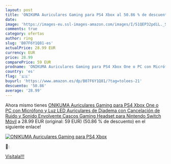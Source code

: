 ```yaml
---
layout: post
title: 'ONIKUMA Auriculares Gaming para PS4 Xbox al 50.86 % de descuento'
date: 
image: 'https://images-eu.ssl-images-amazon.com/images/I/51QEP32pdiL._SL200_.jpg'
comments: true
category: ofertas
author: ring
slug: 'B07F6Y1Q81-es'
actualPrice: 28.99 EUR
currency: EUR
price: 28.99
comparePrice: 59 EUR
prodname: 'ONIKUMA Auriculares Gaming para PS4 Xbox One o PC con Micrófono y Luz LED  Auriculares de Diadema con Cancelación de Ruido y Sonido Envolvente Cascos Gaming Headset para Nintendo Switch Móvil'
country: 'es'
flag: '🇪🇸'
buyurl: 'https://www.amazon.es/dp/B07F6Y1Q81/?tag=tolees-21'
descuento: '50.86'
average: '28.99'
---
```


Ahora mismo tienes [ONIKUMA Auriculares Gaming para PS4 Xbox One o PC con Micrófono y Luz LED  Auriculares de Diadema con Cancelación de Ruido y Sonido Envolvente Cascos Gaming Headset para Nintendo Switch Móvil](https://www.amazon.es/dp/B07F6Y1Q81/?tag=tolees-21) a 28.99 EUR (original: 59 EUR) (50.86 %  de descuento) en el siguiente enlace!

[![ONIKUMA Auriculares Gaming para PS4 Xbox](https://images-eu.ssl-images-amazon.com/images/I/51QEP32pdiL._SL200_.jpg)](https://www.amazon.es/dp/B07F6Y1Q81/?tag=tolees-21)

🔎:


[Visítala!!!](https://www.amazon.es/dp/B07F6Y1Q81/?tag=tolees-21)

